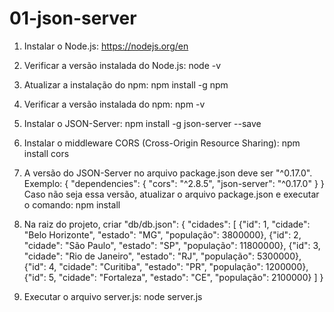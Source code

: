 # 01-json-server

1) Instalar o Node.js:
   https://nodejs.org/en

2) Verificar a versão instalada do Node.js:
   node -v

3) Atualizar a instalação do npm:
   npm install -g npm 

4) Verificar a versão instalada do npm:
   npm -v

5) Instalar o JSON-Server:
   npm install -g json-server --save

6) Instalar o middleware CORS (Cross-Origin Resource Sharing):
   npm install cors

7) A versão do JSON-Server no arquivo package.json deve ser "^0.17.0". 
   Exemplo:
   {
     "dependencies": {
       "cors": "^2.8.5",
       "json-server": "^0.17.0"
     }
   }
   Caso não seja essa versão, atualizar o arquivo package.json e executar o comando:
   npm install

6) Na raiz do projeto, criar "db/db.json":
 {
    "cidades": [
      {"id": 1, "cidade": "Belo Horizonte", "estado": "MG", "população": 3800000},
      {"id": 2, "cidade": "São Paulo", "estado": "SP", "população": 11800000},
      {"id": 3, "cidade": "Rio de Janeiro", "estado": "RJ", "população": 5300000},
      {"id": 4, "cidade": "Curitiba", "estado": "PR", "população": 1200000},
      {"id": 5, "cidade": "Fortaleza", "estado": "CE", "população": 2100000}
    ]
  }
 
8) Executar o arquivo server.js:
   node server.js
